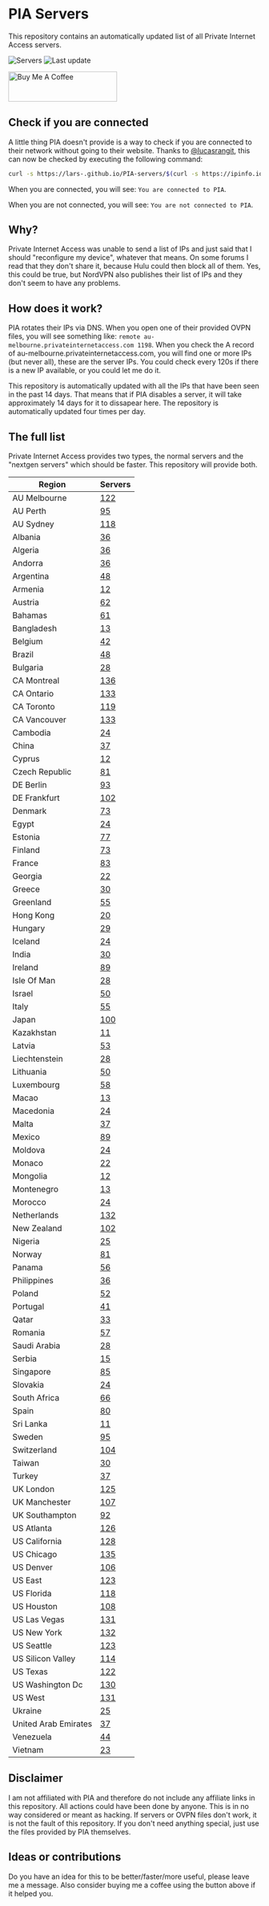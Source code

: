 # PIA Servers
This repository contains an automatically updated list of all Private Internet Access servers.

![Servers](https://img.shields.io/badge/servers-6317-brightgreen) ![Last update](https://img.shields.io/badge/last%20update-2022--12--13%2018%3A59%20CET-brightgreen) 

<a href="https://www.buymeacoffee.com/Lars-" target="_blank"><img src="https://cdn.buymeacoffee.com/buttons/v2/default-orange.png" alt="Buy Me A Coffee" height="60" style="height: 60px !important;width: 217px !important;" ></a>

## Check if you are connected
A little thing PIA doesn't provide is a way to check if you are connected to their network without going to their website.
Thanks to [@lucasrangit](https://github.com/lucasrangit), this can now be checked by executing the following command:
```bash
curl -s https://lars-.github.io/PIA-servers/$(curl -s https://ipinfo.io/ip)
```

When you are connected, you will see: `You are connected to PIA`.

When you are not connected, you will see: `You are not connected to PIA`.

## Why?
Private Internet Access was unable to send a list of IPs and just said that I should "reconfigure my device", whatever that means.
On some forums I read that they don't share it, because Hulu could then block all of them. Yes, this could be true, but NordVPN also publishes their list of IPs and they don't seem to have any problems.

## How does it work?
PIA rotates their IPs via DNS. When you open one of their provided OVPN files, you will see something like:
`remote au-melbourne.privateinternetaccess.com 1198`. When you check the A record of au-melbourne.privateinternetaccess.com, you will find one or more IPs (but never all), these are the server IPs.
You could check every 120s if there is a new IP available, or you could let me do it.

This repository is automatically updated with all the IPs that have been seen in the past 14 days. That means that if PIA disables a server, it will take approximately 14 days for it to dissapear here.
The repository is automatically updated four times per day.

## The full list
Private Internet Access provides two types, the normal servers and the "nextgen servers" which should be faster. This repository will provide both.

Region | Servers
------ |--------
AU Melbourne | [122](https://github.com/Lars-/PIA-servers/tree/master/regions/AU%20Melbourne)
AU Perth | [95](https://github.com/Lars-/PIA-servers/tree/master/regions/AU%20Perth)
AU Sydney | [118](https://github.com/Lars-/PIA-servers/tree/master/regions/AU%20Sydney)
Albania | [36](https://github.com/Lars-/PIA-servers/tree/master/regions/Albania)
Algeria | [36](https://github.com/Lars-/PIA-servers/tree/master/regions/Algeria)
Andorra | [36](https://github.com/Lars-/PIA-servers/tree/master/regions/Andorra)
Argentina | [48](https://github.com/Lars-/PIA-servers/tree/master/regions/Argentina)
Armenia | [12](https://github.com/Lars-/PIA-servers/tree/master/regions/Armenia)
Austria | [62](https://github.com/Lars-/PIA-servers/tree/master/regions/Austria)
Bahamas | [61](https://github.com/Lars-/PIA-servers/tree/master/regions/Bahamas)
Bangladesh | [13](https://github.com/Lars-/PIA-servers/tree/master/regions/Bangladesh)
Belgium | [42](https://github.com/Lars-/PIA-servers/tree/master/regions/Belgium)
Brazil | [48](https://github.com/Lars-/PIA-servers/tree/master/regions/Brazil)
Bulgaria | [28](https://github.com/Lars-/PIA-servers/tree/master/regions/Bulgaria)
CA Montreal | [136](https://github.com/Lars-/PIA-servers/tree/master/regions/CA%20Montreal)
CA Ontario | [133](https://github.com/Lars-/PIA-servers/tree/master/regions/CA%20Ontario)
CA Toronto | [119](https://github.com/Lars-/PIA-servers/tree/master/regions/CA%20Toronto)
CA Vancouver | [133](https://github.com/Lars-/PIA-servers/tree/master/regions/CA%20Vancouver)
Cambodia | [24](https://github.com/Lars-/PIA-servers/tree/master/regions/Cambodia)
China | [37](https://github.com/Lars-/PIA-servers/tree/master/regions/China)
Cyprus | [12](https://github.com/Lars-/PIA-servers/tree/master/regions/Cyprus)
Czech Republic | [81](https://github.com/Lars-/PIA-servers/tree/master/regions/Czech%20Republic)
DE Berlin | [93](https://github.com/Lars-/PIA-servers/tree/master/regions/DE%20Berlin)
DE Frankfurt | [102](https://github.com/Lars-/PIA-servers/tree/master/regions/DE%20Frankfurt)
Denmark | [73](https://github.com/Lars-/PIA-servers/tree/master/regions/Denmark)
Egypt | [24](https://github.com/Lars-/PIA-servers/tree/master/regions/Egypt)
Estonia | [77](https://github.com/Lars-/PIA-servers/tree/master/regions/Estonia)
Finland | [73](https://github.com/Lars-/PIA-servers/tree/master/regions/Finland)
France | [83](https://github.com/Lars-/PIA-servers/tree/master/regions/France)
Georgia | [22](https://github.com/Lars-/PIA-servers/tree/master/regions/Georgia)
Greece | [30](https://github.com/Lars-/PIA-servers/tree/master/regions/Greece)
Greenland | [55](https://github.com/Lars-/PIA-servers/tree/master/regions/Greenland)
Hong Kong | [20](https://github.com/Lars-/PIA-servers/tree/master/regions/Hong%20Kong)
Hungary | [29](https://github.com/Lars-/PIA-servers/tree/master/regions/Hungary)
Iceland | [24](https://github.com/Lars-/PIA-servers/tree/master/regions/Iceland)
India | [30](https://github.com/Lars-/PIA-servers/tree/master/regions/India)
Ireland | [89](https://github.com/Lars-/PIA-servers/tree/master/regions/Ireland)
Isle Of Man | [28](https://github.com/Lars-/PIA-servers/tree/master/regions/Isle%20Of%20Man)
Israel | [50](https://github.com/Lars-/PIA-servers/tree/master/regions/Israel)
Italy | [55](https://github.com/Lars-/PIA-servers/tree/master/regions/Italy)
Japan | [100](https://github.com/Lars-/PIA-servers/tree/master/regions/Japan)
Kazakhstan | [11](https://github.com/Lars-/PIA-servers/tree/master/regions/Kazakhstan)
Latvia | [53](https://github.com/Lars-/PIA-servers/tree/master/regions/Latvia)
Liechtenstein | [28](https://github.com/Lars-/PIA-servers/tree/master/regions/Liechtenstein)
Lithuania | [50](https://github.com/Lars-/PIA-servers/tree/master/regions/Lithuania)
Luxembourg | [58](https://github.com/Lars-/PIA-servers/tree/master/regions/Luxembourg)
Macao | [13](https://github.com/Lars-/PIA-servers/tree/master/regions/Macao)
Macedonia | [24](https://github.com/Lars-/PIA-servers/tree/master/regions/Macedonia)
Malta | [37](https://github.com/Lars-/PIA-servers/tree/master/regions/Malta)
Mexico | [89](https://github.com/Lars-/PIA-servers/tree/master/regions/Mexico)
Moldova | [24](https://github.com/Lars-/PIA-servers/tree/master/regions/Moldova)
Monaco | [22](https://github.com/Lars-/PIA-servers/tree/master/regions/Monaco)
Mongolia | [12](https://github.com/Lars-/PIA-servers/tree/master/regions/Mongolia)
Montenegro | [13](https://github.com/Lars-/PIA-servers/tree/master/regions/Montenegro)
Morocco | [24](https://github.com/Lars-/PIA-servers/tree/master/regions/Morocco)
Netherlands | [132](https://github.com/Lars-/PIA-servers/tree/master/regions/Netherlands)
New Zealand | [102](https://github.com/Lars-/PIA-servers/tree/master/regions/New%20Zealand)
Nigeria | [25](https://github.com/Lars-/PIA-servers/tree/master/regions/Nigeria)
Norway | [81](https://github.com/Lars-/PIA-servers/tree/master/regions/Norway)
Panama | [56](https://github.com/Lars-/PIA-servers/tree/master/regions/Panama)
Philippines | [36](https://github.com/Lars-/PIA-servers/tree/master/regions/Philippines)
Poland | [52](https://github.com/Lars-/PIA-servers/tree/master/regions/Poland)
Portugal | [41](https://github.com/Lars-/PIA-servers/tree/master/regions/Portugal)
Qatar | [33](https://github.com/Lars-/PIA-servers/tree/master/regions/Qatar)
Romania | [57](https://github.com/Lars-/PIA-servers/tree/master/regions/Romania)
Saudi Arabia | [28](https://github.com/Lars-/PIA-servers/tree/master/regions/Saudi%20Arabia)
Serbia | [15](https://github.com/Lars-/PIA-servers/tree/master/regions/Serbia)
Singapore | [85](https://github.com/Lars-/PIA-servers/tree/master/regions/Singapore)
Slovakia | [24](https://github.com/Lars-/PIA-servers/tree/master/regions/Slovakia)
South Africa | [66](https://github.com/Lars-/PIA-servers/tree/master/regions/South%20Africa)
Spain | [80](https://github.com/Lars-/PIA-servers/tree/master/regions/Spain)
Sri Lanka | [11](https://github.com/Lars-/PIA-servers/tree/master/regions/Sri%20Lanka)
Sweden | [95](https://github.com/Lars-/PIA-servers/tree/master/regions/Sweden)
Switzerland | [104](https://github.com/Lars-/PIA-servers/tree/master/regions/Switzerland)
Taiwan | [30](https://github.com/Lars-/PIA-servers/tree/master/regions/Taiwan)
Turkey | [37](https://github.com/Lars-/PIA-servers/tree/master/regions/Turkey)
UK London | [125](https://github.com/Lars-/PIA-servers/tree/master/regions/UK%20London)
UK Manchester | [107](https://github.com/Lars-/PIA-servers/tree/master/regions/UK%20Manchester)
UK Southampton | [92](https://github.com/Lars-/PIA-servers/tree/master/regions/UK%20Southampton)
US Atlanta | [126](https://github.com/Lars-/PIA-servers/tree/master/regions/US%20Atlanta)
US California | [128](https://github.com/Lars-/PIA-servers/tree/master/regions/US%20California)
US Chicago | [135](https://github.com/Lars-/PIA-servers/tree/master/regions/US%20Chicago)
US Denver | [106](https://github.com/Lars-/PIA-servers/tree/master/regions/US%20Denver)
US East | [123](https://github.com/Lars-/PIA-servers/tree/master/regions/US%20East)
US Florida | [118](https://github.com/Lars-/PIA-servers/tree/master/regions/US%20Florida)
US Houston | [108](https://github.com/Lars-/PIA-servers/tree/master/regions/US%20Houston)
US Las Vegas | [131](https://github.com/Lars-/PIA-servers/tree/master/regions/US%20Las%20Vegas)
US New York | [132](https://github.com/Lars-/PIA-servers/tree/master/regions/US%20New%20York)
US Seattle | [123](https://github.com/Lars-/PIA-servers/tree/master/regions/US%20Seattle)
US Silicon Valley | [114](https://github.com/Lars-/PIA-servers/tree/master/regions/US%20Silicon%20Valley)
US Texas | [122](https://github.com/Lars-/PIA-servers/tree/master/regions/US%20Texas)
US Washington Dc | [130](https://github.com/Lars-/PIA-servers/tree/master/regions/US%20Washington%20Dc)
US West | [131](https://github.com/Lars-/PIA-servers/tree/master/regions/US%20West)
Ukraine | [25](https://github.com/Lars-/PIA-servers/tree/master/regions/Ukraine)
United Arab Emirates | [37](https://github.com/Lars-/PIA-servers/tree/master/regions/United%20Arab%20Emirates)
Venezuela | [44](https://github.com/Lars-/PIA-servers/tree/master/regions/Venezuela)
Vietnam | [23](https://github.com/Lars-/PIA-servers/tree/master/regions/Vietnam)


## Disclaimer
I am not affiliated with PIA and therefore do not include any affiliate links in this repository. 
All actions could have been done by anyone. This is in no way considered or meant as hacking. 
If servers or OVPN files don't work, it is not the fault of this repository. If you don't need anything special, just use the files provided by PIA themselves.

## Ideas or contributions
Do you have an idea for this to be better/faster/more useful, please leave me a message. Also consider buying me a coffee using the button above if it helped you.
